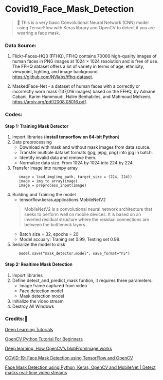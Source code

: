 # Covid19_Face_Mask_Detection


> :memo: This is a very basic Convolutional Neural Network (CNN) model using TensorFlow with Keras library and OpenCV to detect if you are wearing a face mask. 


### Data Source: 
1. Flickr-Faces-HQ3 (FFHQ), FFHQ contains 70000 high-quality images of human faces in PNG images at 1024 × 1024 resolution and is free of use. The FFHQ dataset offers a lot of variety in terms of age, ethnicity, viewpoint, lighting, and image background. https://github.com/NVlabs/ffhq-dataset. 

2. MaskedFace-Net - a dataset of human faces with a correctly or incorrectly worn mask (137,016 images) based on the FFHQ,  by Adnane Cabani, Karim Hammoudi, Halim Benhabiles, and Mahmoud Melkemi. https://arxiv.org/pdf/2008.08016.pdf.

### Codes: 

#### Step 1: Training Mask Detector 
1. Import libraries (**install tensorflow on 64-bit Python**)
2. Data preprocessing
    - Download with mask and without mask images from data source.
    - Transfer multiple dataset formats (jpg, jepg, png) into jpg in batch.
    - Identify invalid data and remove them.
    - Normalize data size. From 1024 by 1024 into 224 by 224.
3. Transfer image into numpy array
   ```
      image = load_img(img_path, target_size = (224, 224))
      image = img_to_array(image)
      image = preprocess_input(image)
    ```
4. Building and Training the model
   - tensorflow.keras.applications.MobileNetV2 
   > MobileNetV2 is a convolutional neural network architecture that seeks to perform well on mobile devices. It is based on an inverted residual structure where the residual connections are between the bottleneck layers.
   - Batch size = 32, epochs = 20
   - Model accuary: Traning set 0.99, Testing set 0.99.
5. Serialize the model to disk
   ```
      model.save("mask_detector.model", save_format="h5")
    ```

#### Step 2: Realtime Mask Detection

1. Import libraries
2. Define detect_and_predict_mask funtion, it requires three parameters:
   - Image frame captured from video
   - Face detection model
   - Mask detection model
3. Initialize the video stream
4. Destroy All Windows

### Credits::pushpin: 

[Deep Learning Tutorials](https://www.udemy.com/course/machinelearning/learn/lecture/6761138#overview) 

[OpenCV Python Tutorial For Beginners](https://www.youtube.com/watch?v=eX7wXfNLFDw&list=PLS1QulWo1RIa7D1O6skqDQ-JZ1GGHKK-K&index=18)

[Deep learning: How OpenCV’s blobFromImage works](https://www.pyimagesearch.com/2017/11/06/deep-learning-opencvs-blobfromimage-works/)

[COVID-19: Face Mask Detection using TensorFlow and OpenCV](https://towardsdatascience.com/covid-19-face-mask-detection-using-tensorflow-and-opencv-702dd833515b)

[Face Mask Detection using Python, Keras, OpenCV and MobileNet | Detect masks real-time video streams](https://www.youtube.com/watch?v=Ax6P93r32KU&t=918s)


